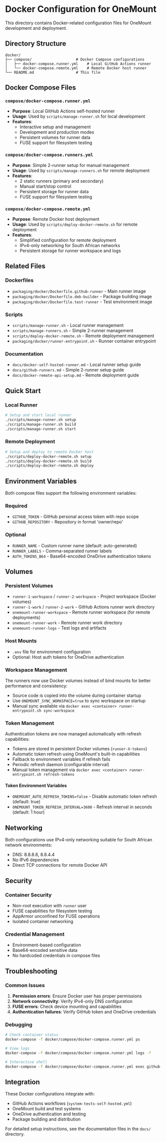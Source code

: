 # Docker Configuration for OneMount

This directory contains Docker-related configuration files for OneMount development and deployment.

## Directory Structure

```
docker/
├── compose/                    # Docker Compose configurations
│   ├── docker-compose.runner.yml    # Local GitHub Actions runner
│   └── docker-compose.remote.yml    # Remote Docker host runner
└── README.md                   # This file
```

## Docker Compose Files

### `compose/docker-compose.runner.yml`
- **Purpose**: Local GitHub Actions self-hosted runner
- **Usage**: Used by `scripts/manage-runner.sh` for local development
- **Features**:
  - Interactive setup and management
  - Development and production modes
  - Persistent volumes for runner data
  - FUSE support for filesystem testing

### `compose/docker-compose.runners.yml`
- **Purpose**: Simple 2-runner setup for manual management
- **Usage**: Used by `scripts/manage-runners.sh` for remote deployment
- **Features**:
  - 2 static runners (primary and secondary)
  - Manual start/stop control
  - Persistent storage for runner data
  - FUSE support for filesystem testing

### `compose/docker-compose.remote.yml`
- **Purpose**: Remote Docker host deployment
- **Usage**: Used by `scripts/deploy-docker-remote.sh` for remote deployment
- **Features**:
  - Simplified configuration for remote deployment
  - IPv4-only networking for South African networks
  - Persistent storage for runner workspace and logs

## Related Files

### Dockerfiles
- `packaging/docker/Dockerfile.github-runner` - Main runner image
- `packaging/docker/Dockerfile.deb-builder` - Package building image
- `packaging/docker/Dockerfile.test-runner` - Test environment image

### Scripts
- `scripts/manage-runner.sh` - Local runner management
- `scripts/manage-runners.sh` - Simple 2-runner management
- `scripts/deploy-docker-remote.sh` - Remote deployment management
- `packaging/docker/runner-entrypoint.sh` - Runner container entrypoint

### Documentation
- `docs/docker-self-hosted-runner.md` - Local runner setup guide
- `docs/github-runners.md` - Simple 2-runner setup guide
- `docs/docker-remote-api-setup.md` - Remote deployment guide

## Quick Start

### Local Runner
```bash
# Setup and start local runner
./scripts/manage-runner.sh setup
./scripts/manage-runner.sh build
./scripts/manage-runner.sh start
```

### Remote Deployment
```bash
# Setup and deploy to remote Docker host
./scripts/deploy-docker-remote.sh setup
./scripts/deploy-docker-remote.sh build
./scripts/deploy-docker-remote.sh deploy
```

## Environment Variables

Both compose files support the following environment variables:

### Required
- `GITHUB_TOKEN` - GitHub personal access token with repo scope
- `GITHUB_REPOSITORY` - Repository in format 'owner/repo'

### Optional
- `RUNNER_NAME` - Custom runner name (default: auto-generated)
- `RUNNER_LABELS` - Comma-separated runner labels
- `AUTH_TOKENS_B64` - Base64-encoded OneDrive authentication tokens

## Volumes

### Persistent Volumes
- `runner-1-workspace` / `runner-2-workspace` - Project workspace (Docker volumes)
- `runner-1-work` / `runner-2-work` - GitHub Actions runner work directory
- `onemount-runner-workspace` - Remote runner workspace (for remote deployments)
- `onemount-runner-work` - Remote runner work directory
- `onemount-runner-logs` - Test logs and artifacts

### Host Mounts
- `.env` file for environment configuration
- Optional: Host auth tokens for OneDrive authentication

### Workspace Management
The runners now use Docker volumes instead of bind mounts for better performance and consistency:
- Source code is copied into the volume during container startup
- Use `ONEMOUNT_SYNC_WORKSPACE=true` to sync workspace on startup
- Manual sync available via `docker exec <container> runner-entrypoint.sh sync-workspace`

### Token Management
Authentication tokens are now managed automatically with refresh capabilities:
- Tokens are stored in persistent Docker volumes (`runner-X-tokens`)
- Automatic token refresh using OneMount's built-in capabilities
- Fallback to environment variables if refresh fails
- Periodic refresh daemon (configurable interval)
- Manual token management via `docker exec <container> runner-entrypoint.sh refresh-tokens`

#### Token Environment Variables
- `ONEMOUNT_AUTO_REFRESH_TOKENS=false` - Disable automatic token refresh (default: true)
- `ONEMOUNT_TOKEN_REFRESH_INTERVAL=3600` - Refresh interval in seconds (default: 1 hour)

## Networking

Both configurations use IPv4-only networking suitable for South African network environments:
- DNS: 8.8.8.8, 8.8.4.4
- No IPv6 dependencies
- Direct TCP connections for remote Docker API

## Security

### Container Security
- Non-root execution with `runner` user
- FUSE capabilities for filesystem testing
- AppArmor unconfined for FUSE operations
- Isolated container networking

### Credential Management
- Environment-based configuration
- Base64-encoded sensitive data
- No hardcoded credentials in compose files

## Troubleshooting

### Common Issues
1. **Permission errors**: Ensure Docker user has proper permissions
2. **Network connectivity**: Verify IPv4-only DNS configuration
3. **FUSE errors**: Check device mounting and capabilities
4. **Authentication failures**: Verify GitHub token and OneDrive credentials

### Debugging
```bash
# Check container status
docker-compose -f docker/compose/docker-compose.runner.yml ps

# View logs
docker-compose -f docker/compose/docker-compose.runner.yml logs -f

# Interactive shell
docker-compose -f docker/compose/docker-compose.runner.yml exec github-runner /bin/bash
```

## Integration

These Docker configurations integrate with:
- GitHub Actions workflows (`system-tests-self-hosted.yml`)
- OneMount build and test systems
- OneDrive authentication and testing
- Package building and distribution

For detailed setup instructions, see the documentation files in the `docs/` directory.
